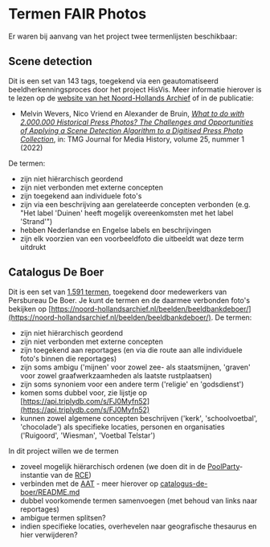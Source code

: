 # Termen FAIR Photos

Er waren bij aanvang van het project twee termenlijsten beschikbaar:

## Scene detection

Dit is een set van 143 tags, toegekend via een geautomatiseerd beeldherkenningsproces door het project HisVis. Meer informatie hierover is te lezen op de [website van het Noord-Hollands Archief](https://noord-hollandsarchief.nl/nieuws/nieuwsoverzicht/1154-historische-fotos-beter-doorzoekbaar-met-ai) of in de publicatie:
* Melvin Wevers, Nico Vriend en Alexander de Bruin, [_What to do with 2.000.000 Historical Press Photos? The Challenges and Opportunities of Applying a Scene Detection Algorithm to a Digitised Press Photo Collection_](https://dx.doi.org/10.18146/tmg.815), in: TMG Journal for Media History, volume 25, nummer 1 (2022)

De termen:
- zijn niet hiërarchisch geordend
- zijn niet verbonden met externe concepten
- zijn toegekend aan individuele foto's
- zijn via een beschrijving aan gerelateerde concepten verbonden (e.g. "Het label 'Duinen' heeft mogelijk overeenkomsten met het label 'Strand'")
- hebben Nederlandse en Engelse labels en beschrijvingen
- zijn elk voorzien van een voorbeeldfoto die uitbeeldt wat deze term uitdrukt

## Catalogus De Boer

Dit is een set van [1.591 termen](catalogus-de-boer/deboer-concepts.csv), toegekend door medewerkers van Persbureau De Boer. Je kunt de termen en de daarmee verbonden foto's bekijken op [https://noord-hollandsarchief.nl/beelden/beeldbankdeboer/](https://noord-hollandsarchief.nl/beelden/beeldbankdeboer/). De termen:

- zijn niet hiërarchisch geordend
- zijn niet verbonden met externe concepten
- zijn toegekend aan reportages (en via die route aan alle individuele foto's binnen die reportages)
- zijn soms ambigu ('mijnen' voor zowel zee- als staatsmijnen, 'graven' voor zowel graafwerkzaamheden als laatste rustplaatsen)
- zijn soms synoniem voor een andere term ('religie' en 'godsdienst')
- komen soms dubbel voor, zie lijstje op [https://api.triplydb.com/s/FJ0Myfn52](https://api.triplydb.com/s/FJ0Myfn52)
- kunnen zowel algemene concepten beschrijven ('kerk', 'schoolvoetbal', 'chocolade') als specifieke locaties, personen en organisaties ('Ruigoord', 'Wiesman', 'Voetbal Telstar')

In dit project willen we de termen

- zoveel mogelijk hiërarchisch ordenen (we doen dit in de [PoolParty](https://digitaalerfgoed.poolparty.biz/nhaf.html)-instantie van de [RCE](https://netwerkdigitaalerfgoed.nl/nieuws/lets-poolparty-samenwerken-aan-een-thesaurus/))
- verbinden met de [AAT](https://www.getty.edu/vow/AATHierarchy?find=&logic=AND&note=&subjectid=300000000) - meer hierover op [catalogus-de-boer/README.md](catalogus-de-boer/README.md)
- dubbel voorkomende termen samenvoegen (met behoud van links naar reportages)
- ambigue termen splitsen?
- indien specifieke locaties, overhevelen naar geografische thesaurus en hier verwijderen?

